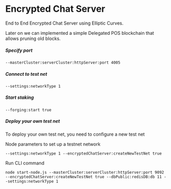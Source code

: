 # Encrypted Chat Server

End to End Encrypted Chat Server using Elliptic Curves.

Later on we can implemented a simple Delegated POS blockchain that allows pruning old blocks.

##### Specify port

```
--masterCluster:serverCluster:httpServer:port 4005
```

##### Connect to test net

```
--settings:networkType 1
```

##### Start staking

```
--forging:start true
```

##### Deploy your own test net

To deploy your own test net, you need to configure a new test net

Node parameters to set up a testnet network

```
--settings:networkType 1 --encryptedChatServer:createNewTestNet true
```

Run CLI command

```
node start-node.js --masterCluster:serverCluster:httpServer:port 9092 --encryptedChatServer:createNewTestNet true --dbPublic:redisDB:db 11 --settings:networkType 1
```

